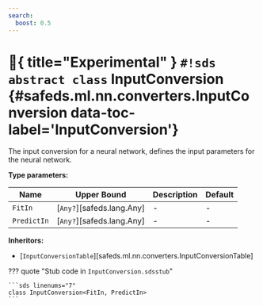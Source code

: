 ```yaml
---
search:
  boost: 0.5
---
```


# :test_tube:{ title="Experimental" } `#!sds abstract class` InputConversion {#safeds.ml.nn.converters.InputConversion data-toc-label='InputConversion'}

The input conversion for a neural network, defines the input parameters for the neural network.

**Type parameters:**

| Name | Upper Bound | Description | Default |
|------|-------------|-------------|---------|
| `FitIn` | [`Any?`][safeds.lang.Any] | - | - |
| `PredictIn` | [`Any?`][safeds.lang.Any] | - | - |

**Inheritors:**

- [`InputConversionTable`][safeds.ml.nn.converters.InputConversionTable]

??? quote "Stub code in `InputConversion.sdsstub`"

    ```sds linenums="7"
    class InputConversion<FitIn, PredictIn>
    ```
